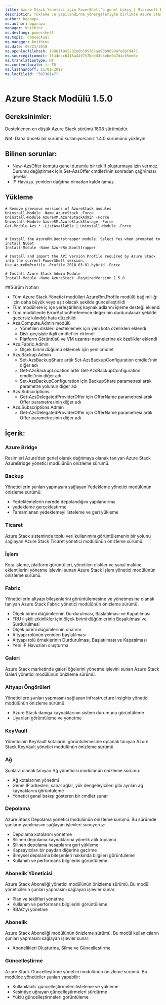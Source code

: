```yaml
---
title: Azure Stack Yönetici için PowerShell’e genel bakış | Microsoft Docs
description: Yükleme ve yapılandırma yönergeleriyle birlikte Azure Stack Yönetici için PowerShell’e genel bakış.
author: bganapa
ms.author: bganapa
manager: knithinc
ms.devlang: powershell
ms.topic: conceptual
ms.manager: knithinc
ms.date: 09/21/2018
ms.openlocfilehash: 18861f0e5232e0b505767aa9609099afe88f9477
ms.sourcegitcommit: ff44dec6418a449757bded3c6ebe0a7d4c05ee6e
ms.translationtype: HT
ms.contentlocale: tr-TR
ms.lasthandoff: 11/01/2018
ms.locfileid: "50738147"
---
```

# <a name="azure-stack-module-150"></a>Azure Stack Modülü 1.5.0

## <a name="requirements"></a>Gereksinimler:
Desteklenen en düşük Azure Stack sürümü 1808 sürümüdür.

Not: Daha önceki bir sürümü kullanıyorsanız 1.4.0 sürümünü yükleyin

## <a name="known-issues"></a>Bilinen sorunlar:

- New-AzsOffer komutu genel durumlu bir teklif oluşturmaya izin vermez. Durumu değiştirmek için Set-AzsOffer cmdlet’inin sonradan çağrılması gerekir.
- IP Havuzu, yeniden dağıtma olmadan kaldırılamaz

## <a name="install"></a>Yükleme
```
# Remove previous versions of AzureStack modules
Uninstall-Module -Name AzureStack -Force 
Uninstall-Module AzureRM.AzureStackAdmin -Force
Uninstall-Module AzureRM.AzureStackStorage -Force
Get-Module Azs.* -ListAvailable | Uninstall-Module -Force


# Install the AzureRM.Bootstrapper module. Select Yes when prompted to install NuGet
Install-Module -Name AzureRm.BootStrapper

# Install and import the API Version Profile required by Azure Stack into the current PowerShell session.
Use-AzureRmProfile -Profile 2018-03-01-hybrid -Force

# Install Azure Stack Admin Module
Install-Module -Name AzureStack -RequiredVersion 1.5.0
```

##<a name="release-notes"></a>Sürüm Notları
* Tüm Azure Stack Yönetici modülleri AzureRm.Profile modülü bağımlılığı için daha büyük veya eşit olacak şekilde güncelleştirildi
* Tüm modüllere iç içe yerleştirilmiş kaynak adlarını işleme desteği eklendi
* Tüm modüllerde ErrorActionPreference değerinin durdurulacak şekilde geçersiz kılındığı hata düzeltildi
* Azs.Compute.Admin modülü
    * Yönetilen diskleri desteklemek için yeni kota özellikleri eklendi
    * Disk geçişiyle ilgili cmdlet'ler eklendi
    * Platform Görüntüsü ve VM uzantısı nesnelerine ek özellikler eklendi
* Azs.Fabric.Admin 
    * Ölçek birimi düğümü eklemek için yeni cmdlet
* Azs.Backup.Admin
    * Set-AzsBackupShare artık Set-AzsBackupConfiguration cmdlet'inin diğer adı
    * Get-AzsBackupLocation artık Get-AzsBackupConfiguration cmdlet'inin diğer adı
    * Set-AzsBackupConfiguration için BackupShare parametresi artık parametre yolunun diğer adı
* Azs.Subscriptions
    * Get-AzsDelegatedProviderOffer için OfferName parametresi artık Offer parametresinin diğer adı
* Azs.Subscriptions.Admin
    * Get-AzsDelegatedProviderOffer için OfferName parametresi artık Offer parametresinin diğer adı

## <a name="content"></a>İçerik:
### <a name="azure-bridge"></a>Azure Bridge
Resimleri Azure’dan genel olarak dağıtmaya olanak tanıyan Azure Stack AzureBridge yönetici modülünün önizleme sürümü.

### <a name="backup"></a>Backup
Yöneticilerin şunları yapmasını sağlayan Yedekleme yönetici modülünün önizleme sürümü:
- Yedeklemelerin nerede depolandığını yapılandırma
- yedekleme gerçekleştirme
- Tamamlanan yedeklemeyi listeleme ve geri yükleme

### <a name="commerce"></a>Ticaret
Azure Stack sisteminde toplu veri kullanımını görüntülemenin bir yolunu sağlayan Azure Stack Ticaret yönetici modülünün önizleme sürümü.

### <a name="compute"></a>İşlem
Kota işleme, platform görüntüleri, yönetilen diskler ve sanal makine eklentilerini yönetme işlevini sunan Azure Stack İşlem yönetici modülünün önizleme sürümü.

### <a name="fabric"></a>Fabric
Yöneticilerin altyapı bileşenlerini görüntülemesine ve yönetmesine olanak tanıyan Azure Stack Fabric yönetici modülünün önizleme sürümü:
- Ölçek birimi düğümlerinin Durdurulması, Başlatılması ve Kapatılması
- FRU ilişkili etkinlikler için ölçek birimi düğümlerinin Boşaltılması ve Sürdürülmesi
- Ölçek birimi düğümlerinin onarımı
- Altyapı rolünün yeniden başlatılması
- Altyapı rolü örneklerinin Durdurulması, Başlatılması ve Kapatılması
- Yeni IP Havuzları oluşturma


### <a name="gallery"></a>Galeri
Azure Stack marketinde galeri öğelerini yönetme işlevini sunan Azure Stack Galeri yönetici modülünün önizleme sürümü.

### <a name="infrastructure-insights"></a>Altyapı Öngörüleri
Yöneticilere şunları yapmasını sağlayan Infrastructure Insights yönetici modülünün önizleme sürümü:
- Azure Stack damga kaynaklarının sistem durumunu görüntüleme
- Uyarıları görüntüleme ve yönetme

### <a name="keyvault"></a>KeyVault
Yöneticinin KeyVault kotalarını görüntülemesine oplanak tanıyan Azure Stack KeyVault yönetici modülünün önizleme sürümü.

### <a name="network"></a>Ağ
Şunlara olanak tanıyan Ağ yöneticisi modülünün önizleme sürümü:
- Ağ kotalarının yönetimi
- Genel IP adresleri, sanal ağlar, yük dengeleyicileri gibi ayrılan ağ kaynaklarını görüntüleme
- Yönetici genel bakışı gösteren bir cmdlet sunar

### <a name="storage"></a>Depolama
Azure Stack Depolama yönetici modülünün önizleme sürümü.  Bu sürümde şunların yapılmasını sağlayan işlevleri sunuyoruz:
- Depolama kotalarını yönetme
- Silinen depolama kaynaklarına yönelik atık toplama
- Silinen depolama hesaplarını geri yükleme
- Kapsayıcıları bir paydan diğerine geçirme
- Bireysel depolama bileşenleri hakkında bilgileri görüntüleme
- Kullanım ve performans bilgilerini görüntüleme

### <a name="subscription-admin"></a>Abonelik Yöneticisi
Azure Stack Aboneliği yönetici modülünün önizleme sürümü.  Bu modül yöneticilerin şunları yapmasını sağlayan işlevler sunar:
- Plan ve teklifleri yönetme
- Kullanım ve performans bilgilerini görüntüleme
- RBAC’yi yönetme

### <a name="subscription"></a>Abonelik
Azure Stack Aboneliği modülünün önizleme sürümü.  Bu modül kullanıcıların şunları yapmasını sağlayan işlevler sunar:
- Abonelikleri Oluşturma, Silme ve Güncelleştirme

### <a name="update"></a>Güncelleştirme
Azure Stack Güncelleştirme yönetici modülünün önizleme sürümü.  Bu modülde yöneticiler şunları yapabilir:
- Kullanılabilir güncelleştirmeleri listeleme ve yükleme
- Kesintiye uğrayan güncelleştirmeleri sürdürme
- Yüklü güncelleştirmeleri görüntüleme
